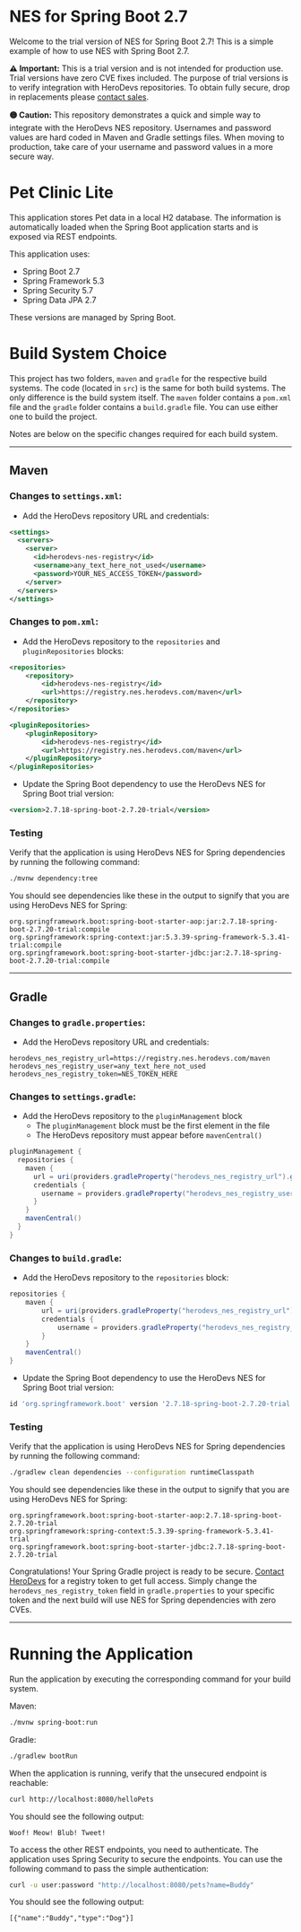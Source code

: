# NES for Spring Boot 2.7

Welcome to the trial version of NES for Spring Boot 2.7! This is a simple example of how to use NES with Spring Boot 2.7.

**⚠️ Important:** This is a trial version and is not intended for production use. Trial versions have zero CVE fixes included. The purpose of trial versions is to verify integration with HeroDevs repositories. To obtain fully secure, drop in replacements please [contact sales](https://www.herodevs.com/contact).

**🟡 Caution:** This repository demonstrates a quick and simple way to integrate with the HeroDevs NES repository. Usernames and password values are hard coded in Maven and Gradle settings files. When moving to production, take care of your username and password values in a more secure way.

# Pet Clinic Lite

This application stores Pet data in a local H2 database. The information is automatically loaded when the Spring Boot application starts and is exposed via REST endpoints.

This application uses:
- Spring Boot 2.7
- Spring Framework 5.3
- Spring Security 5.7
- Spring Data JPA 2.7

These versions are managed by Spring Boot.

# Build System Choice
This project has two folders, `maven` and `gradle` for the respective build systems. The code (located in `src`) is the same for both build systems. The only difference is the build system itself. The `maven` folder contains a `pom.xml` file and the `gradle` folder contains a `build.gradle` file. You can use either one to build the project.

Notes are below on the specific changes required for each build system.

___

## Maven

### Changes to `settings.xml`:
- Add the HeroDevs repository URL and credentials:
```xml
<settings>
  <servers>
    <server>
      <id>herodevs-nes-registry</id>
      <username>any_text_here_not_used</username>
      <password>YOUR_NES_ACCESS_TOKEN</password>
    </server>
  </servers>
</settings>
```

### Changes to `pom.xml`:
- Add the HeroDevs repository to the `repositories` and `pluginRepositories` blocks:
```xml
<repositories>
    <repository>
        <id>herodevs-nes-registry</id>
        <url>https://registry.nes.herodevs.com/maven</url>
    </repository>
</repositories>

<pluginRepositories>
    <pluginRepository>
        <id>herodevs-nes-registry</id>
        <url>https://registry.nes.herodevs.com/maven</url>
    </pluginRepository>
</pluginRepositories>
```

- Update the Spring Boot dependency to use the HeroDevs NES for Spring Boot trial version:
```xml
<version>2.7.18-spring-boot-2.7.20-trial</version>
```

### Testing

Verify that the application is using HeroDevs NES for Spring dependencies by running the following command:
```bash
./mvnw dependency:tree
```

You should see dependencies like these in the output to signify that you are using HeroDevs NES for Spring:
```
org.springframework.boot:spring-boot-starter-aop:jar:2.7.18-spring-boot-2.7.20-trial:compile
org.springframework:spring-context:jar:5.3.39-spring-framework-5.3.41-trial:compile
org.springframework.boot:spring-boot-starter-jdbc:jar:2.7.18-spring-boot-2.7.20-trial:compile
```

___

## Gradle

### Changes to `gradle.properties`:

- Add the HeroDevs repository URL and credentials:
```properties
herodevs_nes_registry_url=https://registry.nes.herodevs.com/maven
herodevs_nes_registry_user=any_text_here_not_used
herodevs_nes_registry_token=NES_TOKEN_HERE
```

### Changes to `settings.gradle`:
- Add the HeroDevs repository to the `pluginManagement` block
  - The `pluginManagement` block must be the first element in the file
  - The HeroDevs repository must appear before `mavenCentral()`
```groovy
pluginManagement {
  repositories {
    maven {
      url = uri(providers.gradleProperty("herodevs_nes_registry_url").get())
      credentials {
        username = providers.gradleProperty("herodevs_nes_registry_user").get()
      }
    }
    mavenCentral()
  }
}
```

### Changes to `build.gradle`:

- Add the HeroDevs repository to the `repositories` block:
```groovy
repositories {
    maven {
        url = uri(providers.gradleProperty("herodevs_nes_registry_url").get())
        credentials {
            username = providers.gradleProperty("herodevs_nes_registry_user").get()
        }
    }
    mavenCentral()
}
```
- Update the Spring Boot dependency to use the HeroDevs NES for Spring Boot trial version:
```groovy
id 'org.springframework.boot' version '2.7.18-spring-boot-2.7.20-trial'
```
### Testing

Verify that the application is using HeroDevs NES for Spring dependencies by running the following command:
```bash
./gradlew clean dependencies --configuration runtimeClasspath
```

You should see dependencies like these in the output to signify that you are using HeroDevs NES for Spring:
```
org.springframework.boot:spring-boot-starter-aop:2.7.18-spring-boot-2.7.20-trial
org.springframework:spring-context:5.3.39-spring-framework-5.3.41-trial
org.springframework.boot:spring-boot-starter-jdbc:2.7.18-spring-boot-2.7.20-trial
```

Congratulations! Your Spring Gradle project is ready to be secure. [Contact HeroDevs](https://www.herodevs.com/contact) for a registry token to get full access. Simply change the `herodevs_nes_registry_token` field in `gradle.properties` to your specific token and the next build will use NES for Spring dependencies with zero CVEs.

___

# Running the Application

Run the application by executing the corresponding command for your build system.

Maven:
```bash
./mvnw spring-boot:run
```
Gradle:
```bash
./gradlew bootRun
```

When the application is running, verify that the unsecured endpoint is reachable:
```bash
curl http://localhost:8080/helloPets
```
You should see the following output:
```
Woof! Meow! Blub! Tweet!
```

To access the other REST endpoints, you need to authenticate. The application uses Spring Security to secure the endpoints. You can use the following command to pass the simple authentication:
```bash
curl -u user:password "http://localhost:8080/pets?name=Buddy"
```
You should see the following output:
```
[{"name":"Buddy","type":"Dog"}]
```